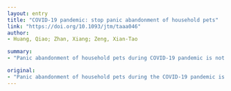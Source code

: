 ```yaml
---
layout: entry
title: "COVID-19 pandemic: stop panic abandonment of household pets"
link: "https://doi.org/10.1093/jtm/taaa046"
author:
- Huang, Qiao; Zhan, Xiang; Zeng, Xian-Tao

summary:
- "Panic abandonment of household pets during COVID-19 pandemic is not justified. Panic admission of pets is not justifyed.. The panddemic of pets was not justified during the outbreak.. 'adoption of pets' has been a problem. it is not the reason for abandonment."

original:
- "Panic abandonment of household pets during the COVID-19 pandemic is not justified."
---
```


